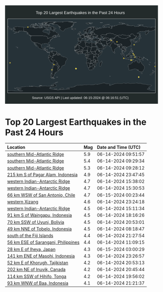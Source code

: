 ![Map](./map.png)

# Top 20 Largest Earthquakes in the Past 24 Hours

| Location | Mag | Date and Time (UTC) |
|:---|:---|:---|
| [southern Mid-Atlantic Ridge](https://earthquake.usgs.gov/earthquakes/eventpage/us7000msc3) | 5.9 | 06-14-2024 09:51:57 |
| [southern Mid-Atlantic Ridge](https://earthquake.usgs.gov/earthquakes/eventpage/us7000msc1) | 5.4 | 06-14-2024 09:29:34 |
| [southern Mid-Atlantic Ridge](https://earthquake.usgs.gov/earthquakes/eventpage/us7000msbz) | 5.3 | 06-14-2024 09:28:12 |
| [215 km S of Pagar Alam, Indonesia](https://earthquake.usgs.gov/earthquakes/eventpage/us7000msjy) | 4.9 | 06-14-2024 23:47:45 |
| [western Indian-Antarctic Ridge](https://earthquake.usgs.gov/earthquakes/eventpage/us7000msg6) | 4.7 | 06-14-2024 15:38:02 |
| [western Indian-Antarctic Ridge](https://earthquake.usgs.gov/earthquakes/eventpage/us7000msg4) | 4.7 | 06-14-2024 15:30:53 |
| [66 km WSW of San Antonio, Chile](https://earthquake.usgs.gov/earthquakes/eventpage/us7000msk4) | 4.7 | 06-15-2024 00:23:44 |
| [western Xizang](https://earthquake.usgs.gov/earthquakes/eventpage/us7000msjs) | 4.6 | 06-14-2024 23:24:18 |
| [western Indian-Antarctic Ridge](https://earthquake.usgs.gov/earthquakes/eventpage/us7000msg3) | 4.5 | 06-14-2024 15:11:34 |
| [91 km S of Waingapu, Indonesia](https://earthquake.usgs.gov/earthquakes/eventpage/us7000mshc) | 4.5 | 06-14-2024 18:16:26 |
| [70 km SSW of Uyuni, Bolivia](https://earthquake.usgs.gov/earthquakes/eventpage/us7000msil) | 4.5 | 06-14-2024 20:53:01 |
| [49 km NNE of Tobelo, Indonesia](https://earthquake.usgs.gov/earthquakes/eventpage/us7000msbm) | 4.5 | 06-14-2024 08:18:47 |
| [south of the Fiji Islands](https://earthquake.usgs.gov/earthquakes/eventpage/us7000msiy) | 4.4 | 06-14-2024 21:27:54 |
| [56 km ESE of Sarangani, Philippines](https://earthquake.usgs.gov/earthquakes/eventpage/us7000msdc) | 4.4 | 06-14-2024 11:09:15 |
| [28 km E of Iheya, Japan](https://earthquake.usgs.gov/earthquakes/eventpage/us7000msl4) | 4.3 | 06-15-2024 03:00:29 |
| [141 km ENE of Masohi, Indonesia](https://earthquake.usgs.gov/earthquakes/eventpage/us7000msjt) | 4.3 | 06-14-2024 23:26:57 |
| [52 km E of Khorugh, Tajikistan](https://earthquake.usgs.gov/earthquakes/eventpage/us7000msin) | 4.2 | 06-14-2024 20:53:13 |
| [202 km NE of Inuvik, Canada](https://earthquake.usgs.gov/earthquakes/eventpage/us7000msik) | 4.2 | 06-14-2024 20:45:44 |
| [114 km SSW of Hihifo, Tonga](https://earthquake.usgs.gov/earthquakes/eventpage/us7000msig) | 4.2 | 06-14-2024 19:56:02 |
| [93 km WNW of Baa, Indonesia](https://earthquake.usgs.gov/earthquakes/eventpage/us7000msiw) | 4.1 | 06-14-2024 21:21:37 |
